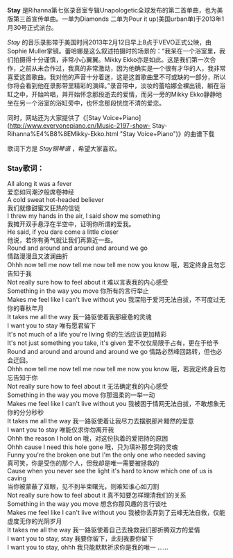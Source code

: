 

**Stay** 是Rihanna第七张录音室专辑Unapologetic全球发布的第二首单曲，也为美版第三首宣传单曲。一单为Diamonds
二单为Pour it up(美国urban单)于2013年1月30号正式派台。  
  
_Stay_ 的音乐录影带于美国时间2013年2月12日早上8点于VEVO正式公映，由Sophie
Muller掌镜。蕾哈娜是这么叙述拍摄时的场景的：“我呆在一个浴室里，我们拍摄得十分谨慎，非常小心翼翼。Mikky
Ekko亦是如此。这是我们第一次合作，之前从未合作过，我真的非常激动，因为他确实是一个很有才华的人，我非常喜爱这首歌曲。我对他的声音十分着迷，这是这首歌曲里不可或缺的一部分，所以你将会看到他在录影带里精彩的演绎。”录音带中，淡妆的蕾哈娜全裸出镜，躺在浴缸之中，开始吟唱，并开始怀念那段逝去的爱情，而另一旁的Mikky
Ekko静静地坐在另一个浴室的浴缸旁中，也怀念那段恍惚不清的爱恋。

  
同时，网站还为大家提供了《[Stay Voice+Piano](http://www.everyonepiano.cn/Music-2197-show-
Stay-Rihanna%E4%B8%8EMikky-Ekko.html "Stay Voice+Piano")》的曲谱下载

  
歌词下方是 _Stay钢琴谱_ ，希望大家喜欢。

### Stay歌词：

All along it was a fever  
爱恋如同潮汐般席卷神经  
A cold sweat hot-headed believer  
我们就像甜蜜又狂热的信徒  
I threw my hands in the air, I said show me something  
我摊开双手悬浮在半空中，证明你所谓的爱我。  
He said, if you dare come a little closer  
他说，若你有勇气就让我们再靠近一些。  
Round and around and around and around we go  
情路漫漫且又波澜曲折  
Ohhh now tell me now tell me now tell me now you know 哦，若定终身且勿忘告知于我  
Not really sure how to feel about it 难以言表我的内心感受  
Something in the way you move 你所有的言行举止  
Makes me feel like I can't live without you 我深陷于爱河无法自拔，不可度过无你的春秋年月  
It takes me all the way 我一路驱使着我那疲惫的灵魂  
I want you to stay 唯有愿君留下  
It's not much of a life you're living 你的生活应该更加精彩  
It's not just something you take, it's given 爱不仅仅局限于占有，更在于给予  
Round and around and around and around we go 情路必然峰回路转，但也必会迂回。  
Ohhh now tell me now tell me now tell me now you know 哦，若我定终身且勿忘告知于你  
Not really sure how to feel about it 无法确定我的内心感受  
Something in the way you move 你那温柔的一举一动  
Makes me feel like I can't live without you 我被困于情网无法自拔，不敢想象无你的分分秒秒  
It takes me all the way 我一路驱使着让我尽力去摆脱那片黯然的爱意  
I want you to stay 唯能仅求你勿离开我  
Ohhh the reason I hold on 哦，对这份执着的爱把持的原因  
Ohhh cause I need this hole gone 哦，只为填补那空洞的灵魂  
Funny you're the broken one but I'm the only one who needed saving  
真可笑，你是受伤的那个人，但我却是唯一需要被拯救的  
Cause when you never see the light it's hard to know which one of us is caving  
当你被蒙蔽了双眼，见不到半束曙光，则难知谁心如刀割  
Not really sure how to feel about it 真不知要怎样理清我们的关系  
Something in the way you move 想念你那风趣的言行谈吐  
Makes me feel like I can't live without you 我被你丢弃到了云峰无法自救，仅能虚度无你的光阴岁月  
It takes me all the way 我一路驱使着自己去挽救我们那折腾双方的爱情  
I want you to stay, stay 我要你留下，此刻我要你留下  
I want you to stay, ohhh 我只能默默祈求你是我的唯一 ……

